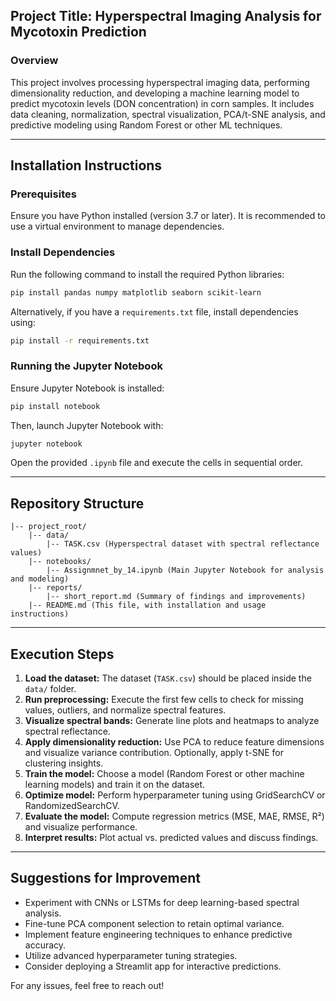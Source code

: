 ## Project Title: Hyperspectral Imaging Analysis for Mycotoxin Prediction

### Overview

This project involves processing hyperspectral imaging data, performing dimensionality reduction, and developing a machine learning model to predict mycotoxin levels (DON concentration) in corn samples. It includes data cleaning, normalization, spectral visualization, PCA/t-SNE analysis, and predictive modeling using Random Forest or other ML techniques.

---

## Installation Instructions

### Prerequisites

Ensure you have Python installed (version 3.7 or later). It is recommended to use a virtual environment to manage dependencies.

### Install Dependencies

Run the following command to install the required Python libraries:

```bash
pip install pandas numpy matplotlib seaborn scikit-learn
```

Alternatively, if you have a `requirements.txt` file, install dependencies using:

```bash
pip install -r requirements.txt
```

### Running the Jupyter Notebook

Ensure Jupyter Notebook is installed:

```bash
pip install notebook
```

Then, launch Jupyter Notebook with:

```bash
jupyter notebook
```

Open the provided `.ipynb` file and execute the cells in sequential order.

---

## Repository Structure

```
|-- project_root/
    |-- data/
        |-- TASK.csv (Hyperspectral dataset with spectral reflectance values)
    |-- notebooks/
        |-- Assignmnet_by_14.ipynb (Main Jupyter Notebook for analysis and modeling)
    |-- reports/
        |-- short_report.md (Summary of findings and improvements)
    |-- README.md (This file, with installation and usage instructions)
```

---

## Execution Steps

1. **Load the dataset:** The dataset (`TASK.csv`) should be placed inside the `data/` folder.
2. **Run preprocessing:** Execute the first few cells to check for missing values, outliers, and normalize spectral features.
3. **Visualize spectral bands:** Generate line plots and heatmaps to analyze spectral reflectance.
4. **Apply dimensionality reduction:** Use PCA to reduce feature dimensions and visualize variance contribution. Optionally, apply t-SNE for clustering insights.
5. **Train the model:** Choose a model (Random Forest or other machine learning models) and train it on the dataset.
6. **Optimize model:** Perform hyperparameter tuning using GridSearchCV or RandomizedSearchCV.
7. **Evaluate the model:** Compute regression metrics (MSE, MAE, RMSE, R²) and visualize performance.
8. **Interpret results:** Plot actual vs. predicted values and discuss findings.

---

## Suggestions for Improvement

- Experiment with CNNs or LSTMs for deep learning-based spectral analysis.
- Fine-tune PCA component selection to retain optimal variance.
- Implement feature engineering techniques to enhance predictive accuracy.
- Utilize advanced hyperparameter tuning strategies.
- Consider deploying a Streamlit app for interactive predictions.

For any issues, feel free to reach out!

